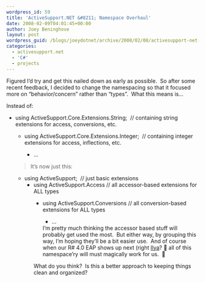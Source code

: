 ```yaml
---
wordpress_id: 59
title: 'ActiveSupport.NET &#8211; Namespace Overhaul'
date: 2008-02-09T04:01:45+00:00
author: Joey Beninghove
layout: post
wordpress_guid: /blogs/joeydotnet/archive/2008/02/08/activesupport-net-namespace-overhaul.aspx
categories:
  - activesupport.net
  - 'C#'
  - projects
---
```

Figured I&#8217;d try and get this nailed down as early as possible.&nbsp; So after some recent feedback, I decided to change the namespacing so that it focused more on &#8220;behavior/concern&#8221; rather than &#8220;types&#8221;.&nbsp; What this means is&#8230;

Instead of:

  * using ActiveSupport.Core.Extensions.String;&nbsp; // containing string extensions for access, conversions, etc. 
      * using ActiveSupport.Core.Extensions.Integer;&nbsp; // containing integer extensions for access, inflections, etc. 
          * &#8230; </ul> 
        > It&#8217;s now just this:
        
          * using ActiveSupport;&nbsp; // just basic extensions 
              * using ActiveSupport.Access // all accessor-based extensions for ALL types 
                  * using ActiveSupport.Conversions // all conversion-based extensions for ALL types 
                      * &#8230; </ul> 
                    I&#8217;m pretty much thinking the accessor based stuff will probably get used the most.&nbsp; But either way, by grouping this way, I&#8217;m hoping they&#8217;ll be a bit easier use.&nbsp; And of course when our R# 4.0 EAP shows up next (right [Ilya](http://resharper.blogspot.com/)? 🙂 all of this namespace&#8217;ry will must magically work for us.&nbsp; 🙂
                    
                    What do you think?&nbsp; Is this a better approach to keeping things clean and organized?